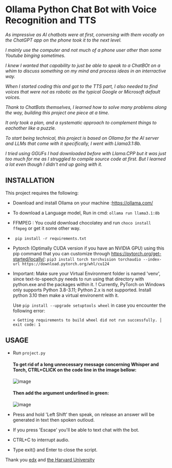 # Ollama Python Chat Bot with Voice Recognition and TTS

*As impressive as AI chatbots were at first, conversing with them vocally on the ChatGPT app on the phone took it to the next level.*

*I mainly use the computer and not much of a phone user other than some Youtube binging sometimes.*

*I knew I wanted that capability to just be able to speak to a ChatBOt on a whim to discuss something on my mind and process ideas in an interractive way.*

*When I started coding this and got to the TTS part, I also needed to find voices that were not as robotic as the typical Google or Microsoft default voices.*

*Thank to ChatBots themselves, I learned how to solve many problems along the way, building this project one piece at a time.*

*It only took a plan, and a systematic approach to complement things to eachother like a puzzle.*

*To start being technical, this project is based on Ollama for the AI server and LLMs that come with it specifically, I went with Llama3.1:8b.*

*I tried using GGUFs I had downloaded before with Llama.CPP but it was just too much for me as I struggled to compile source code at first. But I learned a lot even though I didn't end up going with it.*

## INSTALLATION

This project requires the following:

- Download and install Ollama on your machine :https://ollama.com/
- To download a Language model, Run in cmd: `ollama run llama3.1:8b`
- FFMPEG : You could download chocolatey and run `choco install ffmpeg` or get it some other way.
-  ` pip install -r requirements.txt`
- Pytorch (Optimally CUDA version if you have an NVIDIA GPU) using this pip command that you can customize through https://pytorch.org/get-started/locally/:
    `pip3 install torch torchvision torchaudio --index-url https://download.pytorch.org/whl/cu124`
- Important:
      Make sure your Virtual Environment folder is named 'venv', since text-to-speech.py needs to run using that directory with python.exe and the packages within it.
      ! Currently, PyTorch on Windows only supports Python 3.8-3.11; Python 2.x is not supported.
      Install python 3.10 then make a virtual environemt with it.
      
  Use `pip install --upgrade setuptools wheel` in case you encounter the following error:
  
  `× Getting requirements to build wheel did not run successfully.
  │ exit code: 1`

## USAGE

- Run `project.py`
  #### To get rid of a long unnecessary message concerning Whisper and Torch, CTRL+CLICK on the code line in the image bellow:
  ![image](https://github.com/user-attachments/assets/6184bf20-e385-48ba-a8bf-2dd27e6d753b)
  #### Then add the argument underlined in green:
  ![image](https://github.com/user-attachments/assets/505ce6bc-a31d-40df-a479-a14a9052b876)

- Press and hold 'Left Shift' then speak, on release an answer will be generated in text then spoken outloud.
- If you press 'Escape' you'll be able to text chat with the bot.
- CTRL+C to interrupt audio.
- Type exit() and Enter to close the script.

Thank you [edx](https://www.edx.org/cs50) and [the Harvard University](https://cs50.harvard.edu/)
